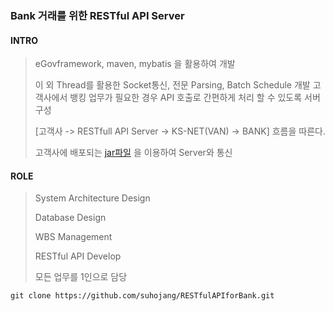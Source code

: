 ### Bank 거래를 위한 RESTful API Server

#### INTRO
> eGovframework, maven, mybatis 을 활용하여 개발
> 
> 이 외 Thread를 활용한 Socket통신, 전문 Parsing, Batch Schedule 개발
> 고객사에서 뱅킹 업무가 필요한 경우 API 호출로 간편하게 처리 할 수 있도록 서버 구성
>
> [고객사 -> RESTfull API Server -> KS-NET(VAN) -> BANK] 흐름을 따른다.
> 
> 고객사에 배포되는 [jar파일](https://github.com/suhojang/RESTfulAPIforBank-jar) 을 이용하여 Server와 통신

#### ROLE
> System Architecture Design
> 
> Database Design
> 
> WBS Management
> 
> RESTful API Develop
> 
> 모든 업무를 1인으로 담당
> 

```
git clone https://github.com/suhojang/RESTfulAPIforBank.git
```
